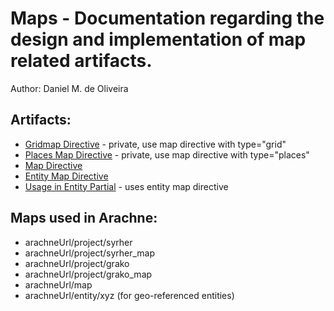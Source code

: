 # Maps - Documentation regarding the design and implementation of map related artifacts.

Author: Daniel M. de Oliveira

## Artifacts:

* [Gridmap Directive](../js/directives/gridmap.js) - private, use map directive with type="grid"
* [Places Map Directive](../js/directives/places_map.js) - private, use map directive with type="places"
* [Map Directive](../js/widgets/map.js)
* [Entity Map Directive](../js/directives/entity.js)
* [Usage in Entity Partial](../partials/entity.html) - uses entity map directive

## Maps used in Arachne:

* arachneUrl/project/syrher
* arachneUrl/project/syrher_map
* arachneUrl/project/grako
* arachneUrl/project/grako_map
* arachneUrl/map
* arachneUrl/entity/xyz (for geo-referenced entities)
